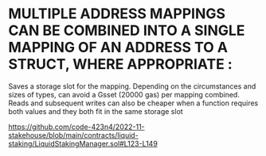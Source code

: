 # MULTIPLE ADDRESS MAPPINGS CAN BE COMBINED INTO A SINGLE MAPPING OF AN ADDRESS TO A STRUCT, WHERE APPROPRIATE :

Saves a storage slot for the mapping. Depending on the circumstances and sizes of types, can avoid a Gsset (20000 gas) per mapping combined. Reads and subsequent writes can also be cheaper when a function requires both values and they both fit in the same storage slot 

https://github.com/code-423n4/2022-11-stakehouse/blob/main/contracts/liquid-staking/LiquidStakingManager.sol#L123-L149
